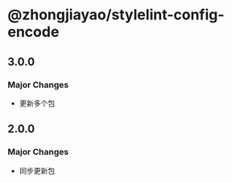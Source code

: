 # @zhongjiayao/stylelint-config-encode

## 3.0.0

### Major Changes

- 更新多个包

## 2.0.0

### Major Changes

- 同步更新包
